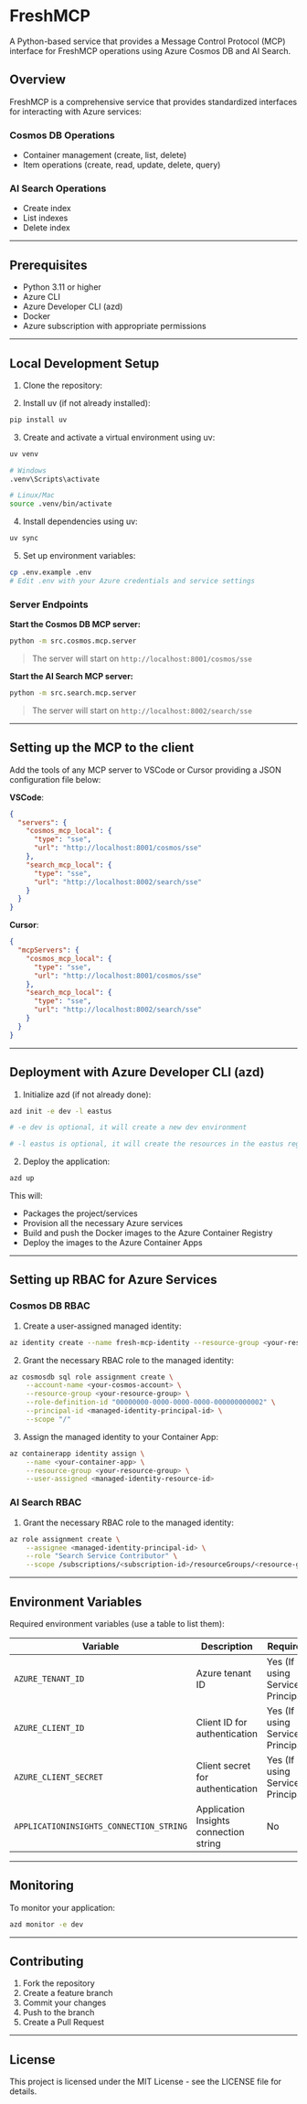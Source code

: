 # FreshMCP

A Python-based service that provides a Message Control Protocol (MCP) interface for FreshMCP operations using Azure Cosmos DB and AI Search.

## Overview

FreshMCP is a comprehensive service that provides standardized interfaces for interacting with Azure services:

### Cosmos DB Operations

- Container management (create, list, delete)
- Item operations (create, read, update, delete, query)

### AI Search Operations

- Create index
- List indexes
- Delete index

---

## Prerequisites

- Python 3.11 or higher
- Azure CLI
- Azure Developer CLI (azd)
- Docker
- Azure subscription with appropriate permissions

---

## Local Development Setup

1. Clone the repository:

2. Install uv (if not already installed):

```bash
pip install uv
```

3. Create and activate a virtual environment using uv:

```bash
uv venv

# Windows
.venv\Scripts\activate

# Linux/Mac
source .venv/bin/activate
```

4. Install dependencies using uv:

```bash
uv sync
```

5. Set up environment variables:

```bash
cp .env.example .env
# Edit .env with your Azure credentials and service settings
```

### Server Endpoints

**Start the Cosmos DB MCP server:**

```bash
python -m src.cosmos.mcp.server
```

> The server will start on `http://localhost:8001/cosmos/sse`

**Start the AI Search MCP server:**

```bash
python -m src.search.mcp.server
```

> The server will start on `http://localhost:8002/search/sse`

---

## Setting up the MCP to the client

Add the tools of any MCP server to VSCode or Cursor providing a JSON configuration file below:

**VSCode**:

```json
{
  "servers": {
    "cosmos_mcp_local": {
      "type": "sse",
      "url": "http://localhost:8001/cosmos/sse"
    },
    "search_mcp_local": {
      "type": "sse",
      "url": "http://localhost:8002/search/sse"
    }
  }
}
```

**Cursor**:

```json
{
  "mcpServers": {
    "cosmos_mcp_local": {
      "type": "sse",
      "url": "http://localhost:8001/cosmos/sse"
    },
    "search_mcp_local": {
      "type": "sse",
      "url": "http://localhost:8002/search/sse"
    }
  }
}
```

---

## Deployment with Azure Developer CLI (azd)

1. Initialize azd (if not already done):

```bash
azd init -e dev -l eastus 

# -e dev is optional, it will create a new dev environment

# -l eastus is optional, it will create the resources in the eastus region
```

2. Deploy the application:

```bash
azd up
```

This will:

- Packages the project/services
- Provision all the necessary Azure services
- Build and push the Docker images to the Azure Container Registry
- Deploy the images to the Azure Container Apps

---

## Setting up RBAC for Azure Services

### Cosmos DB RBAC

1. Create a user-assigned managed identity:

```bash
az identity create --name fresh-mcp-identity --resource-group <your-resource-group>
```

2. Grant the necessary RBAC role to the managed identity:

```bash
az cosmosdb sql role assignment create \
    --account-name <your-cosmos-account> \
    --resource-group <your-resource-group> \
    --role-definition-id "00000000-0000-0000-0000-000000000002" \
    --principal-id <managed-identity-principal-id> \
    --scope "/"
```

3. Assign the managed identity to your Container App:

```bash
az containerapp identity assign \
    --name <your-container-app> \
    --resource-group <your-resource-group> \
    --user-assigned <managed-identity-resource-id>
```

### AI Search RBAC

1. Grant the necessary RBAC role to the managed identity:

```bash
az role assignment create \
    --assignee <managed-identity-principal-id> \
    --role "Search Service Contributor" \
    --scope /subscriptions/<subscription-id>/resourceGroups/<resource-group>/providers/Microsoft.Search/searchServices/<search-service-name>
```

---

## Environment Variables

Required environment variables (use a table to list them):

| Variable | Description | Required |
|----------|-------------|----------|
| `AZURE_TENANT_ID` | Azure tenant ID | Yes (If using Service Principal) |
| `AZURE_CLIENT_ID` | Client ID for authentication | Yes (If using Service Principal) |
| `AZURE_CLIENT_SECRET` | Client secret for authentication | Yes (If using Service Principal) |
| `APPLICATIONINSIGHTS_CONNECTION_STRING` | Application Insights connection string | No |

---

## Monitoring

To monitor your application:

```bash
azd monitor -e dev
```

---

## Contributing

1. Fork the repository
2. Create a feature branch
3. Commit your changes
4. Push to the branch
5. Create a Pull Request

---

## License

This project is licensed under the MIT License - see the LICENSE file for details.